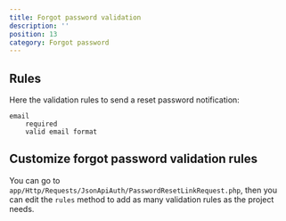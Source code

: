 ```yaml
---
title: Forgot password validation
description: ''
position: 13
category: Forgot password
---
```


## Rules

Here the validation rules to send a reset password notification:

```
email
    required
    valid email format
```

## Customize forgot password validation rules

You can go to `app/Http/Requests/JsonApiAuth/PasswordResetLinkRequest.php`, then you can edit the `rules` method to add as many validation rules as the project needs.
